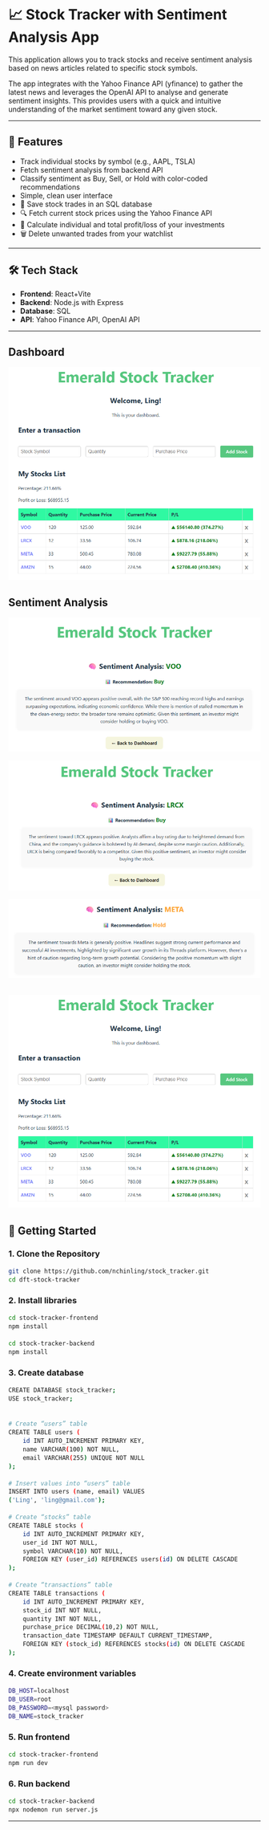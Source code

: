 # 📈 Stock Tracker with Sentiment Analysis App

This application allows you to track stocks and receive sentiment analysis based on news articles related to specific stock symbols.

The app integrates with the Yahoo Finance API (yfinance) to gather the latest news and leverages the OpenAI API to analyse and generate sentiment insights. This provides users with a quick and intuitive understanding of the market sentiment toward any given stock.

---

## 🔧 Features

- Track individual stocks by symbol (e.g., AAPL, TSLA)
- Fetch sentiment analysis from backend API
- Classify sentiment as Buy, Sell, or Hold with color-coded recommendations
- Simple, clean user interface
- 💾 Save stock trades in an SQL database  
- 🔍 Fetch current stock prices using the Yahoo Finance API  
- 🧮 Calculate individual and total profit/loss of your investments  
- 🗑️ Delete unwanted trades from your watchlist

---

## 🛠️ Tech Stack

- **Frontend**: React+Vite
- **Backend**: Node.js with Express  
- **Database**: SQL  
- **API**: Yahoo Finance API, OpenAI API

---

## Dashboard
![Dashboard](./images/dashboard-stocks.png)

## Sentiment Analysis
![Buy](./images/voo-sa.png)

![Buy](./images/lrcx-sa.png)

![Hold](./images/meta-sa.png)

[![Watch the video](./images/dashboard-stocks.png)](https://youtu.be/ogNpAJJR4Ag)
---


## 🚀 Getting Started

### 1. Clone the Repository

```bash
git clone https://github.com/nchinling/stock_tracker.git
cd dft-stock-tracker

```

### 2. Install libraries

```bash
cd stock-tracker-frontend
npm install

cd stock-tracker-backend
npm install

```

### 3. Create database

```bash
CREATE DATABASE stock_tracker;
USE stock_tracker;


# Create “users” table
CREATE TABLE users (
    id INT AUTO_INCREMENT PRIMARY KEY,
    name VARCHAR(100) NOT NULL,
    email VARCHAR(255) UNIQUE NOT NULL
);

# Insert values into “users” table
INSERT INTO users (name, email) VALUES
('Ling', 'ling@gmail.com');

# Create “stocks” table
CREATE TABLE stocks (
    id INT AUTO_INCREMENT PRIMARY KEY,
    user_id INT NOT NULL,
    symbol VARCHAR(10) NOT NULL, 
    FOREIGN KEY (user_id) REFERENCES users(id) ON DELETE CASCADE
);

# Create “transactions” table
CREATE TABLE transactions (
    id INT AUTO_INCREMENT PRIMARY KEY,
    stock_id INT NOT NULL,
    quantity INT NOT NULL,
    purchase_price DECIMAL(10,2) NOT NULL,
    transaction_date TIMESTAMP DEFAULT CURRENT_TIMESTAMP,
    FOREIGN KEY (stock_id) REFERENCES stocks(id) ON DELETE CASCADE
);
```

### 4. Create environment variables

```bash
DB_HOST=localhost
DB_USER=root
DB_PASSWORD=<mysql password>
DB_NAME=stock_tracker 

```

### 5. Run frontend 

```bash
cd stock-tracker-frontend
npm run dev

```

### 6. Run backend 

```bash
cd stock-tracker-backend
npx nodemon run server.js

```

---